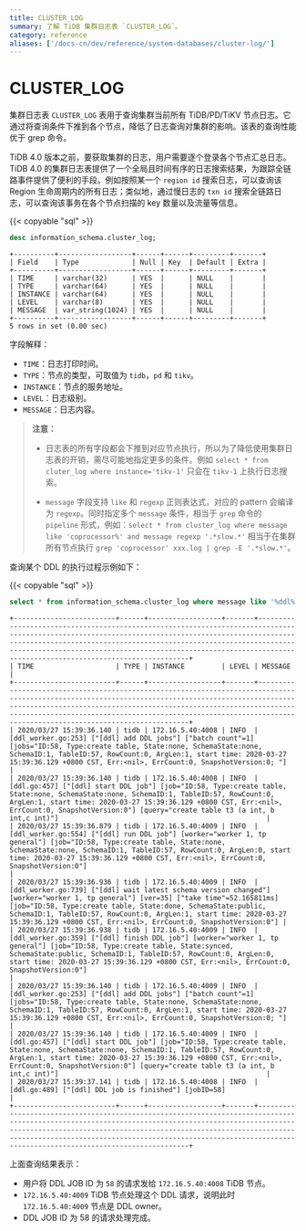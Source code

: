 ```yaml
---
title: CLUSTER_LOG
summary: 了解 TiDB 集群日志表 `CLUSTER_LOG`。
category: reference
aliases: ['/docs-cn/dev/reference/system-databases/cluster-log/']
---
```


# CLUSTER_LOG

集群日志表 `CLUSTER_LOG` 表用于查询集群当前所有 TiDB/PD/TiKV 节点日志。它通过将查询条件下推到各个节点，降低了日志查询对集群的影响。该表的查询性能优于 grep 命令。

TiDB 4.0 版本之前，要获取集群的日志，用户需要逐个登录各个节点汇总日志。TiDB 4.0 的集群日志表提供了一个全局且时间有序的日志搜索结果，为跟踪全链路事件提供了便利的手段。例如按照某一个 `region id` 搜索日志，可以查询该 Region 生命周期内的所有日志；类似地，通过慢日志的 `txn id` 搜索全链路日志，可以查询该事务在各个节点扫描的 key 数量以及流量等信息。

{{< copyable "sql" >}}

```sql
desc information_schema.cluster_log;
```

```
+----------+------------------+------+------+---------+-------+
| Field    | Type             | Null | Key  | Default | Extra |
+----------+------------------+------+------+---------+-------+
| TIME     | varchar(32)      | YES  |      | NULL    |       |
| TYPE     | varchar(64)      | YES  |      | NULL    |       |
| INSTANCE | varchar(64)      | YES  |      | NULL    |       |
| LEVEL    | varchar(8)       | YES  |      | NULL    |       |
| MESSAGE  | var_string(1024) | YES  |      | NULL    |       |
+----------+------------------+------+------+---------+-------+
5 rows in set (0.00 sec)
```

字段解释：

* `TIME`：日志打印时间。
* `TYPE`：节点的类型，可取值为 `tidb`，`pd` 和 `tikv`。
* `INSTANCE`：节点的服务地址。
* `LEVEL`：日志级别。
* `MESSAGE`：日志内容。

> **注意：**
>
> + 日志表的所有字段都会下推到对应节点执行，所以为了降低使用集群日志表的开销，需尽可能地指定更多的条件。例如 `select * from cluter_log where instance='tikv-1'` 只会在 `tikv-1` 上执行日志搜索。
>
> + `message` 字段支持 `like` 和 `regexp` 正则表达式，对应的 pattern 会编译为 `regexp`。同时指定多个 `message` 条件，相当于 `grep` 命令的 `pipeline` 形式，例如：`select * from cluster_log where message like 'coprocessor%' and message regexp '.*slow.*'` 相当于在集群所有节点执行 `grep 'coprocessor' xxx.log | grep -E '.*slow.*'`。

查询某个 DDL 的执行过程示例如下：

{{< copyable "sql" >}}

```sql
select * from information_schema.cluster_log where message like '%ddl%' and message like '%job%58%' and type='tidb' and time > '2020-03-27 15:39:00';
```

```
+-------------------------+------+------------------+-------+---------------------------------------------------------------------------------------------------------------------------------------------------------------------------------------------------------------------------------------------------------------------------------------------------------------------------------------------+
| TIME                    | TYPE | INSTANCE         | LEVEL | MESSAGE                                                                                                                                                                                                                                                                                                                                     |
+-------------------------+------+------------------+-------+---------------------------------------------------------------------------------------------------------------------------------------------------------------------------------------------------------------------------------------------------------------------------------------------------------------------------------------------+
| 2020/03/27 15:39:36.140 | tidb | 172.16.5.40:4008 | INFO  | [ddl_worker.go:253] ["[ddl] add DDL jobs"] ["batch count"=1] [jobs="ID:58, Type:create table, State:none, SchemaState:none, SchemaID:1, TableID:57, RowCount:0, ArgLen:1, start time: 2020-03-27 15:39:36.129 +0800 CST, Err:<nil>, ErrCount:0, SnapshotVersion:0; "]                                                                       |
| 2020/03/27 15:39:36.140 | tidb | 172.16.5.40:4008 | INFO  | [ddl.go:457] ["[ddl] start DDL job"] [job="ID:58, Type:create table, State:none, SchemaState:none, SchemaID:1, TableID:57, RowCount:0, ArgLen:1, start time: 2020-03-27 15:39:36.129 +0800 CST, Err:<nil>, ErrCount:0, SnapshotVersion:0"] [query="create table t3 (a int, b int,c int)"]                                                   |
| 2020/03/27 15:39:36.879 | tidb | 172.16.5.40:4009 | INFO  | [ddl_worker.go:554] ["[ddl] run DDL job"] [worker="worker 1, tp general"] [job="ID:58, Type:create table, State:none, SchemaState:none, SchemaID:1, TableID:57, RowCount:0, ArgLen:0, start time: 2020-03-27 15:39:36.129 +0800 CST, Err:<nil>, ErrCount:0, SnapshotVersion:0"]                                                             |
| 2020/03/27 15:39:36.936 | tidb | 172.16.5.40:4009 | INFO  | [ddl_worker.go:739] ["[ddl] wait latest schema version changed"] [worker="worker 1, tp general"] [ver=35] ["take time"=52.165811ms] [job="ID:58, Type:create table, State:done, SchemaState:public, SchemaID:1, TableID:57, RowCount:0, ArgLen:1, start time: 2020-03-27 15:39:36.129 +0800 CST, Err:<nil>, ErrCount:0, SnapshotVersion:0"] |
| 2020/03/27 15:39:36.938 | tidb | 172.16.5.40:4009 | INFO  | [ddl_worker.go:359] ["[ddl] finish DDL job"] [worker="worker 1, tp general"] [job="ID:58, Type:create table, State:synced, SchemaState:public, SchemaID:1, TableID:57, RowCount:0, ArgLen:0, start time: 2020-03-27 15:39:36.129 +0800 CST, Err:<nil>, ErrCount:0, SnapshotVersion:0"]                                                      |
| 2020/03/27 15:39:36.140 | tidb | 172.16.5.40:4009 | INFO  | [ddl_worker.go:253] ["[ddl] add DDL jobs"] ["batch count"=1] [jobs="ID:58, Type:create table, State:none, SchemaState:none, SchemaID:1, TableID:57, RowCount:0, ArgLen:1, start time: 2020-03-27 15:39:36.129 +0800 CST, Err:<nil>, ErrCount:0, SnapshotVersion:0; "]                                                                       |
| 2020/03/27 15:39:36.140 | tidb | 172.16.5.40:4009 | INFO  | [ddl.go:457] ["[ddl] start DDL job"] [job="ID:58, Type:create table, State:none, SchemaState:none, SchemaID:1, TableID:57, RowCount:0, ArgLen:1, start time: 2020-03-27 15:39:36.129 +0800 CST, Err:<nil>, ErrCount:0, SnapshotVersion:0"] [query="create table t3 (a int, b int,c int)"]                                                   |
| 2020/03/27 15:39:37.141 | tidb | 172.16.5.40:4008 | INFO  | [ddl.go:489] ["[ddl] DDL job is finished"] [jobID=58]                                                                                                                                                                                                                                                                                       |
+-------------------------+------+------------------+-------+---------------------------------------------------------------------------------------------------------------------------------------------------------------------------------------------------------------------------------------------------------------------------------------------------------------------------------------------+
```

上面查询结果表示：

+ 用户将 DDL JOB ID 为 `58` 的请求发给 `172.16.5.40:4008` TiDB 节点。
+ `172.16.5.40:4009` TiDB 节点处理这个 DDL 请求，说明此时 `172.16.5.40:4009` 节点是 DDL owner。
+ DDL JOB ID 为 58 的请求处理完成。
